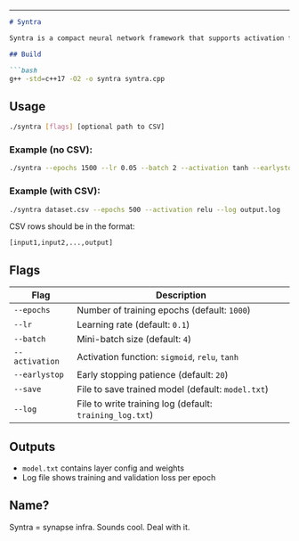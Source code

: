 

---

````markdown
# Syntra

Syntra is a compact neural network framework that supports activation function selection, model saving/loading, early stopping, and CSV-based training. No bloated libraries, just C++ and ~Love~.

## Build

```bash
g++ -std=c++17 -O2 -o syntra syntra.cpp
````

## Usage

```bash
./syntra [flags] [optional path to CSV]
```

### Example (no CSV):

```bash
./syntra --epochs 1500 --lr 0.05 --batch 2 --activation tanh --earlystop 50 --save mymodel.txt --log mylog.txt
```

### Example (with CSV):

```bash
./syntra dataset.csv --epochs 500 --activation relu --log output.log
```

CSV rows should be in the format:

```
[input1,input2,...,output]
```

## Flags

| Flag           | Description                                              |
| -------------- | -------------------------------------------------------- |
| `--epochs`     | Number of training epochs (default: `1000`)              |
| `--lr`         | Learning rate (default: `0.1`)                           |
| `--batch`      | Mini-batch size (default: `4`)                           |
| `--activation` | Activation function: `sigmoid`, `relu`, `tanh`           |
| `--earlystop`  | Early stopping patience (default: `20`)                  |
| `--save`       | File to save trained model (default: `model.txt`)        |
| `--log`        | File to write training log (default: `training_log.txt`) |

## Outputs

* `model.txt` contains layer config and weights
* Log file shows training and validation loss per epoch

## Name?

Syntra = synapse infra. Sounds cool. Deal with it.

